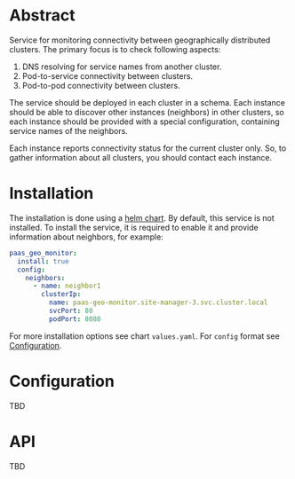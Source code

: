 # Abstract
Service for monitoring connectivity between geographically distributed clusters.
The primary focus is to check following aspects:
1. DNS resolving for service names from another cluster.
2. Pod-to-service connectivity between clusters.
3. Pod-to-pod connectivity between clusters.

The service should be deployed in each cluster in a schema.
Each instance should be able to discover other instances (neighbors) 
in other clusters, so each instance should be provided with a 
special configuration, containing service names of the neighbors.

Each instance reports connectivity status for the current cluster only.
So, to gather information about all clusters, 
you should contact each instance.

# Installation

The installation is done using a [helm chart](/charts/site-manager). By default, this service is not installed.
To install the service, it is required to enable it and provide information about neighbors, for example:
```yaml
paas_geo_monitor:
  install: true
  config:
    neighbors:
      - name: neighbor1
        clusterIp:
          name: paas-geo-monitor.site-manager-3.svc.cluster.local
          svcPort: 80
          podPort: 8080
```
For more installation options see chart `values.yaml`. For `config` format see [Configuration](#configuration). 

# Configuration
TBD

# API
TBD